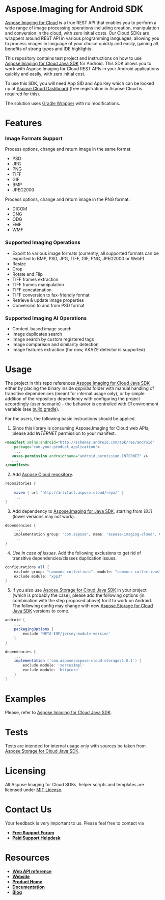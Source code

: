 # Aspose.Imaging for Android SDK
[Aspose.Imaging for Cloud](https://products.aspose.cloud/imaging/cloud) is a true REST API that enables you to perform a wide range of image processing operations including creation, manipulation and conversion in the cloud, with zero initial costs. Our Cloud SDKs are wrappers around REST API in various programming languages, allowing you to process images in language of your choice quickly and easily, gaining all benefits of strong types and IDE highlights. 

This repository contains test project and instructions on how to use [Aspose.Imaging for Cloud Java SDK](https://github.com/aspose-imaging-cloud/aspose-imaging-cloud-java) for Android. This SDK allows you to work with Aspose.Imaging for Cloud REST APIs in your Android applications quickly and easily, with zero initial cost.

To use this SDK, you will need App SID and App Key which can be looked up at [Aspose Cloud Dashboard](https://dashboard.aspose.cloud/#/apps) (free registration in Aspose Cloud is required for this).

The solution uses [Gradle Wrapper](https://github.com/gradle/gradle/tree/master/gradle/wrapper) with no modifications.

# Features
### Image Formats Support
Process options, change and return image in the same format:
* PSD
* JPG
* PNG
* TIFF
* GIF
* BMP
* JPEG2000

Process options, change and return image in the PNG format:
* DICOM
* DNG
* ODG
* EMF
* WMF

### Supported Imaging Operations
* Export to various image formats (currently, all supported formats can be exported to BMP, PSD, JPG, TIFF, GIF, PNG, JPEG2000 or WebP)
* Resize
* Crop
* Rotate and Flip
* TIFF frames extraction
* TIFF frames manipulation
* TIFF concatenation
* TIFF conversion to fax-friendly format
* Retrieve & update image properties
* Conversion to and from PSD format

### Supported Imaging AI Operations
* Content-based image search
* Image duplicates search
* Image search by custom registered tags
* Image comparison and similarity detection
* Image features extraction (for now, AKAZE detector is supported)

# Usage
The project in this repo references [Aspose.Imaging for Cloud Java SDK](https://github.com/aspose-imaging-cloud/aspose-imaging-cloud-java) either by placing the binary inside *app/libs* folder with manual handling of transitive dependenices (meant for internal usage only), or by simple addition of the repository dependency with configuring the project accordingly (user scenario) - the behavior is controlled with *CI* environment variable (see [build.gradle](app/build.gradle)).

For the users, the following basic instructions should be applied.

1. Since this library is consuming Aspose.Imaging for Cloud web APIs, please add *INTERNET* permission to your manifest.
```xml
<manifest xmlns:android="http://schemas.android.com/apk/res/android"
    package="com.your.product.application">
	...
   <uses-permission android:name="android.permission.INTERNET" />
   ...
</manifest>
```
2. Add [Aspose Cloud repository](https://artifact.aspose.cloud).
```gradle
repositories {
    ...
    maven { url 'http://artifact.aspose.cloud/repo/' }
    ...
}
```
3. Add dependency to [Aspose.Imaging for Java SDK](https://github.com/aspose-imaging-cloud/aspose-imaging-cloud-java), starting from *18.11* (lower versions may not work).
```gradle
dependencies {
    ...
    implementation group: 'com.aspose', name: 'aspose-imaging-cloud', version: 'latestVersion'
    ...
}
```
4. *Use in case of issues*. Add the following exclusions to get rid of transitive dependencies/classes duplication issues. 
```gradle
configurations.all {
    exclude group: "commons-collections", module: "commons-collections"
    exclude module: "xpp3"
}
```
5. If you also use [Aspose.Storage for Cloud Java SDK](https://github.com/aspose-storage-cloud/aspose-storage-cloud-java) in your project (which is probably the case), please add the following options (in combination with the step proposed above) for it to work on Android. The following config may change with new [Aspose.Storage for Cloud Java SDK](https://github.com/aspose-storage-cloud/aspose-storage-cloud-java) versions to come.
```gradle
android {
    ...
    packagingOptions {
        exclude 'META-INF/jersey-module-version'
    }
}

dependencies {
    ...
    implementation ('com.aspose:aspose-cloud-storage:1.0.1') {
        exclude module: 'xercesImpl'
        exclude module: 'httpcore'
    }
}
```

# Examples
Please, refer to [Aspose.Imaging for Cloud Java SDK](https://github.com/aspose-imaging-cloud/aspose-imaging-cloud-java).

# Tests
Tests are intended for internal usage only with sources be taken from [Aspose.Storage for Cloud Java SDK](https://github.com/aspose-storage-cloud/aspose-storage-cloud-java).

# Licensing
All Aspose.Imaging for Cloud SDKs, helper scripts and templates are licensed under [MIT License](LICENSE).

# Contact Us
Your feedback is very important to us. Please feel free to contact via
+ [**Free Support Forum**](https://forum.aspose.cloud/c/imaging)
+ [**Paid Support Helpdesk**](https://helpdesk.aspose.imaging/)

# Resources
+ [**Web API reference**](https://apireference.aspose.cloud/imaging/)
+ [**Website**](https://www.aspose.cloud)
+ [**Product Home**](https://products.aspose.cloud/imaging/cloud)
+ [**Documentation**](https://docs.aspose.cloud/display/imagingcloud/Home)
+ [**Blog**](https://blog.aspose.cloud/category/aspose-products/aspose.imaging-cloud/)